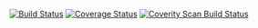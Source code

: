 [![Build Status](https://travis-ci.org/IronPeak/TicTacToe.svg?branch=master)](https://travis-ci.org/IronPeak/TicTacToe) [![Coverage Status](https://coveralls.io/repos/IronPeak/TicTacToe/badge.svg?branch=master&service=github)](https://coveralls.io/github/IronPeak/TicTacToe?branch=master) <a href="https://scan.coverity.com/projects/ironpeak-tictactoe"><img alt="Coverity Scan Build Status" src="https://scan.coverity.com/projects/6761/badge.svg"/></a>